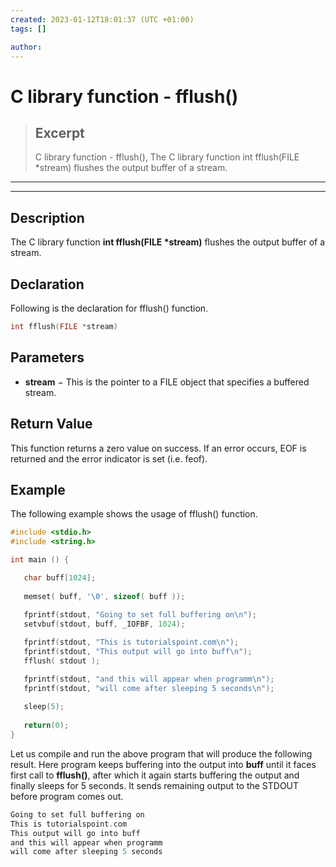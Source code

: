 ```yaml
---
created: 2023-01-12T18:01:37 (UTC +01:00)
tags: []

author: 
---
```


# C library function - fflush()

> ## Excerpt
> C library function - fflush(),  The C library function int fflush(FILE *stream) flushes the output buffer of a stream.

---
---

  

## Description

The C library function **int fflush(FILE \*stream)** flushes the output buffer of a stream.

## Declaration

Following is the declaration for fflush() function.

```c
int fflush(FILE *stream)
```

## Parameters

-   **stream** − This is the pointer to a FILE object that specifies a buffered stream.
    

## Return Value

This function returns a zero value on success. If an error occurs, EOF is returned and the error indicator is set (i.e. feof).

## Example

The following example shows the usage of fflush() function.

```c
#include <stdio.h>
#include <string.h>

int main () {

   char buff[1024];
   
   memset( buff, '\0', sizeof( buff ));
   
   fprintf(stdout, "Going to set full buffering on\n");
   setvbuf(stdout, buff, _IOFBF, 1024);

   fprintf(stdout, "This is tutorialspoint.com\n");
   fprintf(stdout, "This output will go into buff\n");
   fflush( stdout );

   fprintf(stdout, "and this will appear when programm\n");
   fprintf(stdout, "will come after sleeping 5 seconds\n");
   
   sleep(5);
   
   return(0);
}
```

Let us compile and run the above program that will produce the following result. Here program keeps buffering into the output into **buff** until it faces first call to **fflush()**, after which it again starts buffering the output and finally sleeps for 5 seconds. It sends remaining output to the STDOUT before program comes out.

```c
Going to set full buffering on
This is tutorialspoint.com
This output will go into buff
and this will appear when programm
will come after sleeping 5 seconds

```


